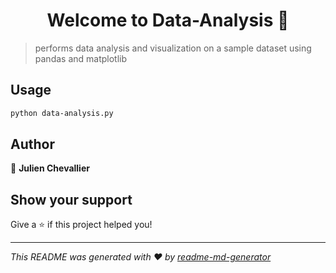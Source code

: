<h1 align="center">Welcome to Data-Analysis 👋</h1>
<p>
</p>

> performs data analysis and visualization on a sample dataset using pandas and matplotlib

## Usage

```sh
python data-analysis.py
```

## Author

👤 **Julien Chevallier**


## Show your support

Give a ⭐️ if this project helped you!

***
_This README was generated with ❤️ by [readme-md-generator](https://github.com/kefranabg/readme-md-generator)_